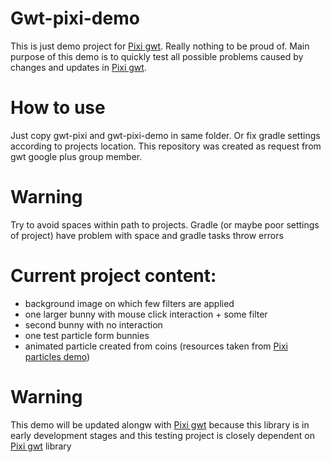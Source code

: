 # Gwt-pixi-demo
This is just demo project for [Pixi gwt](https://github.com/klaun76/gwt-pixi). Really nothing to be proud of. Main purpose of this demo is to quickly test all possible problems caused by changes and updates in [Pixi gwt](https://github.com/klaun76/gwt-pixi).
# How to use
Just copy gwt-pixi and gwt-pixi-demo in same folder. Or fix gradle settings according to projects location. This repository was created as request from gwt google plus group member.
# Warning
Try to avoid spaces within path to projects. Gradle (or maybe poor settings of project) have problem with space and gradle tasks throw errors
# Current project content:
* background image on which few filters are applied
* one larger bunny with mouse click interaction + some filter
* second bunny with no interaction
* one test particle form bunnies
* animated particle created from coins (resources taken from [Pixi particles demo](https://github.com/pixijs/pixi-particles))
# Warning
This demo will be updated alongw with [Pixi gwt](https://github.com/klaun76/gwt-pixi) because this library is in early development stages and this testing project is closely dependent on [Pixi gwt](https://github.com/klaun76/gwt-pixi) library